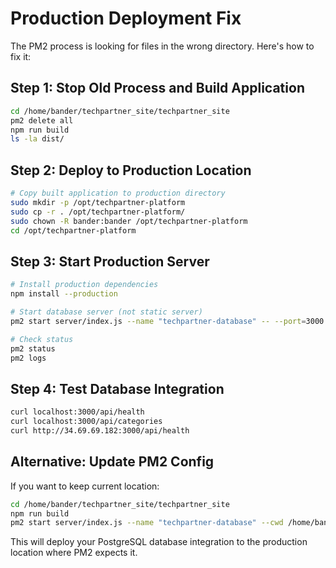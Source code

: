 # Production Deployment Fix

The PM2 process is looking for files in the wrong directory. Here's how to fix it:

## Step 1: Stop Old Process and Build Application
```bash
cd /home/bander/techpartner_site/techpartner_site
pm2 delete all
npm run build
ls -la dist/
```

## Step 2: Deploy to Production Location
```bash
# Copy built application to production directory
sudo mkdir -p /opt/techpartner-platform
sudo cp -r . /opt/techpartner-platform/
sudo chown -R bander:bander /opt/techpartner-platform
cd /opt/techpartner-platform
```

## Step 3: Start Production Server
```bash
# Install production dependencies
npm install --production

# Start database server (not static server)
pm2 start server/index.js --name "techpartner-database" -- --port=3000

# Check status
pm2 status
pm2 logs
```

## Step 4: Test Database Integration
```bash
curl localhost:3000/api/health
curl localhost:3000/api/categories
curl http://34.69.69.182:3000/api/health
```

## Alternative: Update PM2 Config
If you want to keep current location:
```bash
cd /home/bander/techpartner_site/techpartner_site
npm run build
pm2 start server/index.js --name "techpartner-database" --cwd /home/bander/techpartner_site/techpartner_site
```

This will deploy your PostgreSQL database integration to the production location where PM2 expects it.